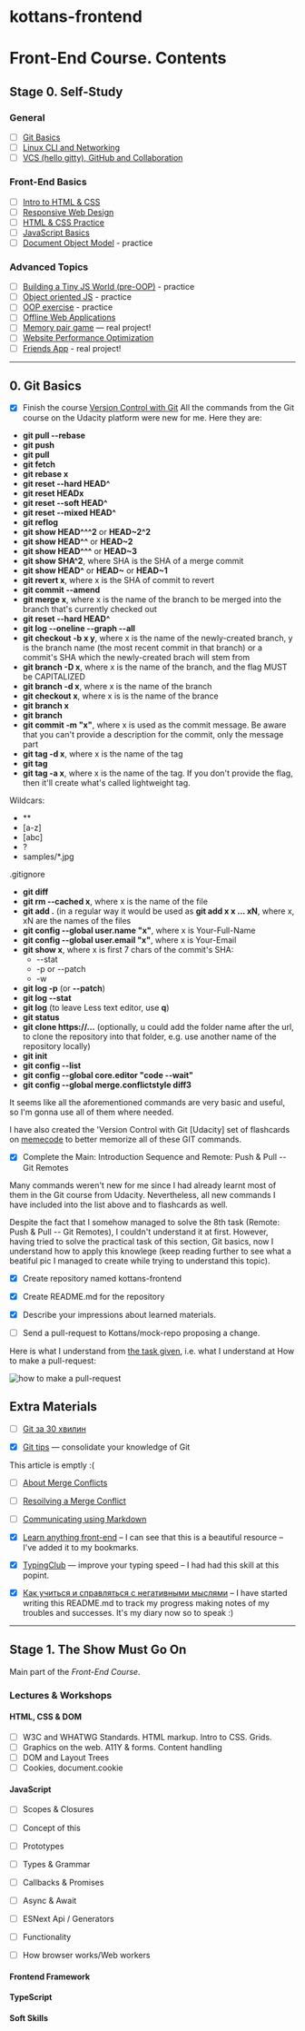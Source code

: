 # kottans-frontend

# Front-End Course. Contents

## Stage 0. Self-Study

### General
- [ ] [Git Basics](https://github.com/kottans/frontend/blob/master/tasks/git-intro.md)
- [ ] [Linux CLI and Networking](https://github.com/kottans/frontend/blob/master/tasks/linux-cli-http.md)
- [ ] [VCS (hello gitty), GitHub and Collaboration](https://github.com/kottans/frontend/blob/master/tasks/git-collaboration.md)

### Front-End Basics
- [ ] [Intro to HTML & CSS](https://github.com/kottans/frontend/blob/master/tasks/html-css-intro.md)
- [ ] [Responsive Web Design](https://github.com/kottans/frontend/blob/master/tasks/html-css-responsive.md)
- [ ] [HTML & CSS Practice](https://github.com/kottans/frontend/blob/master/tasks/html-css-popup.md)
- [ ] [JavaScript Basics](https://github.com/kottans/frontend/blob/master/tasks/js-basics.md)
- [ ] [Document Object Model](https://github.com/kottans/frontend/blob/master/tasks/js-dom.md) - practice

### Advanced Topics
- [ ] [Building a Tiny JS World (pre-OOP)](https://github.com/kottans/frontend/blob/master/tasks/js-pre-oop.md) - practice
- [ ] [Object oriented JS](https://github.com/kottans/frontend/blob/master/tasks/js-oop.md) - practice
- [ ] [OOP exercise](https://github.com/kottans/frontend/blob/master/tasks/js-post-oop.md) - practice
- [ ] [Offline Web Applications](https://github.com/kottans/frontend/blob/master/tasks/app-design-offline.md)
- [ ] [Memory pair game](https://github.com/kottans/frontend/blob/master/tasks/memory-pair-game.md) — real project!
- [ ] [Website Performance Optimization](https://github.com/kottans/frontend/blob/master/tasks/app-design-performance.md)
- [ ] [Friends App](https://github.com/kottans/frontend/blob/master/tasks/friends-app.md) - real project!
________________________________________________


## 0. Git Basics

- [x] Finish the course [Version Control with Git](https://www.udacity.com/course/version-control-with-git--ud123)
All the commands from the Git course on the Udacity platform were new for me. Here they are:
- **git pull --rebase**
- **git push**
- **git pull**
- **git fetch**
- **git rebase x**
- **git reset --hard HEAD^**
- **git reset HEADx**
- **git reset --soft HEAD^**
- **git reset --mixed HEAD^**
- **git reflog**
- **git show HEAD^^^2** or **HEAD~2^2**
- **git show HEAD^^** or **HEAD~2**
- **git show HEAD^^^** or **HEAD~3**
- **git show SHA^2**, where SHA is the SHA of a merge commit
- **git show HEAD^** or **HEAD~** or **HEAD~1**
- **git revert x**, where x is the SHA of commit to revert
- **git commit --amend**
- **git merge x**, where x is the name of the branch to be merged into the branch that's currently checked out
- **git reset --hard HEAD^**
- **git log --oneline --graph --all**
- **git checkout -b x y**, where x is the name of the newly-created branch, y is the branch name (the most recent commit in that branch) or a commit's SHA which the newly-created brach will stem from
- **git branch -D x**, where x is the name of the branch, and the flag MUST be CAPITALIZED
- **git branch -d x**, where x is the name of the branch
- **git checkout x**, where x is is the name of the brance
- **git branch x**
- **git branch**
- **git commit -m "x"**, where x is used as the commit message. Be aware that you can't provide a description for the commit, only the message part
- **git tag -d x**, where x is the name of the tag
- **git tag**
- **git tag -a x**, where x is the name of the tag. If you don't provide the flag, then it'll create what's called lightweight tag.

Wildcars:
- **
- [a-z]
- [abc]
- ?
- samples/*.jpg

.gitignore

- **git diff**
- **git rm --cached x**, where x is the name of the file
- **git add .** (in a regular way it would be used as **git add x x ... xN**, where x, xN are the names of the files
- **git config --global user.name "x"**, where x is Your-Full-Name
- **git config --global user.email "x"**, where x is Your-Email
- **git show x**, where x is first 7 chars of the commit's SHA:
  - --stat
  - -p or --patch
  - -w
- **git log -p** (or **--patch**)
- **git log --stat**
- **git log** (to leave Less text editor, use **q**)
- **git status**
- **git clone https://...** (optionally, u could add the folder name after the url, to clone the repository into that folder, e.g. use another name of the repository locally)
- **git init**
- **git config --list**
- **git config --global core.editor "code --wait"**
- **git config --global merge.conflictstyle diff3**

It seems like all the aforementioned commands are very basic and useful, so I'm gonna use all of them where needed.

I have also created the 'Version Control with Git [Udacity] set of flashcards on [memecode](https://www.memcode.com/users/1823) to better memorize all of these GIT commands.



- [x] Complete the Main: Introduction Sequence and Remote: Push & Pull -- Git Remotes

Many commands weren't new for me since I had already learnt most of them in the Git course from Udacity. Nevertheless, all new commands I have included into the list above and to flashcards as well.

Despite the fact that I somehow managed to solve the 8th task (Remote: Push & Pull -- Git Remotes), I couldn't understand it at first. However, having tried to solve the practical task of this section, Git basics, now I understand how to apply this knowlege (keep reading further to see what a beatiful pic I managed to create while trying to understand this topic).


- [x] Create repository named kottans-frontend

- [x] Create README.md for the repository

- [x] Describe your impressions about learned materials.

- [ ] Send a pull-request to Kottans/mock-repo proposing a change.

Here is what I understand from [the task given](https://github.com/kottans/frontend/blob/master/tasks/git-intro.md), i.e. what I understand at How to make a pull-request:

![how to make a pull-request](https://clip2net.com/clip/m0/33c0a-clip-191kb.jpg?nocache=1)

## Extra Materials

- [ ] [Git за 30 хвилин](https://codeguida.com/post/453)

- [x] [Git tips](http://sixrevisions.com/web-development/git-tips/) — consolidate your knowledge of Git

This article is emptly :(

- [ ] [About Merge Conflicts](https://docs.github.com/en/free-pro-team@latest/github/collaborating-with-issues-and-pull-requests/about-merge-conflicts)

- [ ] [Resoilving a Merge Conflict](https://docs.github.com/en/free-pro-team@latest/github/collaborating-with-issues-and-pull-requests/resolving-a-merge-conflict-using-the-command-line)

- [ ] [Communicating using Markdown](https://lab.github.com/githubtraining/communicating-using-markdown)

- [x] [Learn anything front-end](https://learn-anything.xyz/web-development/front-end) – I can see that this is a beautiful resource – I've added it to my bookmarks.

- [x] [TypingClub](https://www.typingclub.com/) — improve your typing speed – I had had this skill at this popint.

- [x] [Как учиться и справляться с негативными мыслями](https://guides.hexlet.io/learning/) – I have started writing this README.md to track my progress making notes of my troubles and successes. It's my diary now so to speak :)




_________________________________________________________________________

## Stage 1. The Show Must Go On

Main part of the _Front-End Course_.

### Lectures & Workshops

#### HTML, CSS & DOM

- [ ] W3C and WHATWG Standards. HTML markup. Intro to CSS. Grids.
- [ ] Graphics on the web. А11Y & forms. Content handling
- [ ] DOM and Layout Trees
- [ ] Cookies, document.cookie

#### JavaScript

- [ ] Scopes & Closures
- [ ] Concept of this
- [ ] Prototypes
- [ ] Types & Grammar
- [ ] Callbacks & Promises
- [ ] Async & Await
- [ ] ESNext Api / Generators
- [ ] Functionality
- [ ] How browser works/Web workers


#### Frontend Framework

#### TypeScript

#### Soft Skills


